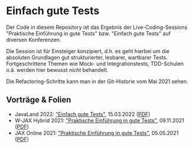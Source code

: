# Einfach gute Tests

Der Code in diesem Repository ist das Ergebnis der Live-Coding-Sessions "Praktische Einführung in gute Tests" bzw.
"Einfach gute Tests" auf diversen Konferenzen.

Die Session ist für Einsteiger konzipiert, d.h. es geht hierbei um die absoluten Grundlagen gut strukturierter,
lesbarer, wartbarer Tests. Fortgeschrittene Themen wie Mock- und Integrationstests, TDD-Schulen o.ä. werden hier
bewusst *nicht* behandelt.

Die Refactoring-Schritte kann man in der Git-Historie vom Mai 2021 sehen.

## Vorträge & Folien

- JavaLand 2022: ["Einfach gute Tests"](https://www.javaland.eu/de/home/),
  15.03.2022 ([PDF](https://muchsoft.com/presentations/GuteTests-JavaLand-2022.pdf))
- W-JAX Hybrid 2021: ["Praktische Einführung in gute Tests"](https://jax.de/devops-continuous-delivery/praktische-einfuehrung-in-gute-tests-fuer-einsteiger-folienarm/),
  09.11.2021 ([PDF](https://muchsoft.com/presentations/GuteTests-WJAX-2021.pdf))
- JAX Online 2021: ["Praktische Einführung in gute Tests"](https://jax.de/performance-security/praktische-einfuehrung-in-gute-tests-fuer-einsteiger-folienarm/),
  05.05.2021 ([PDF](https://muchsoft.com/presentations/GuteTests-JAX-2021.pdf))
